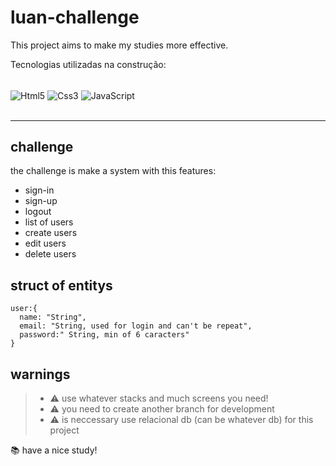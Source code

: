 # luan-challenge
This project aims to make my studies more effective.

Tecnologias utilizadas na construção:

<div style="display: inline_block"><br/>
    <img align="center" src="https://img.shields.io/badge/HTML5-E34F26?style=for-the-badge&logo=html5&logoColor=white" alt="Html5">
    <img align="center" src="https://img.shields.io/badge/CSS3-1572B6?style=for-the-badge&logo=css3&logoColor=white" alt="Css3">
    <img align="center" src="https://img.shields.io/badge/JavaScript-323330?style=for-the-badge&logo=javascript&logoColor=F7DF1E" alt="JavaScript">
</div>
<br/>
<hr/>

## challenge
the challenge is make a system with this features:

- sign-in
- sign-up
- logout
- list of users
- create users
- edit users
- delete users

## struct of entitys
```
user:{
  name: "String",
  email: "String, used for login and can't be repeat",
  password:" String, min of 6 caracters"
}
```

## warnings 
> - ⚠️ use whatever stacks and much screens you need!
> - ⚠️ you need to create another branch for development
> - ⚠️ is neccessary use relacional db (can be whatever db) for this project

📚 have a nice study!
